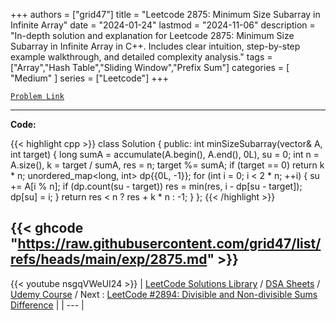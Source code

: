 
+++
authors = ["grid47"]
title = "Leetcode 2875: Minimum Size Subarray in Infinite Array"
date = "2024-01-24"
lastmod = "2024-11-06"
description = "In-depth solution and explanation for Leetcode 2875: Minimum Size Subarray in Infinite Array in C++. Includes clear intuition, step-by-step example walkthrough, and detailed complexity analysis."
tags = ["Array","Hash Table","Sliding Window","Prefix Sum"]
categories = [
    "Medium"
]
series = ["Leetcode"]
+++



[`Problem Link`](https://leetcode.com/problems/minimum-size-subarray-in-infinite-array/description/)

---
**Code:**

{{< highlight cpp >}}
class Solution {
public:
    int minSizeSubarray(vector<int>& A, int target) {
        long sumA = accumulate(A.begin(), A.end(), 0L), su = 0;
        int n = A.size(), k = target / sumA, res = n;
        target %= sumA;
        if (target == 0)
            return k * n;
        unordered_map<long, int> dp{{0L, -1}};
        for (int i = 0; i < 2 * n; ++i) {
            su += A[i % n];
            if (dp.count(su - target))
                res = min(res, i - dp[su - target]);
            dp[su] = i;
        }
        return res < n ? res + k * n : -1;
    }
};
{{< /highlight >}}

{{< ghcode "https://raw.githubusercontent.com/grid47/list/refs/heads/main/exp/2875.md" >}}
---
{{< youtube nsgqVWeUI24 >}}
| [LeetCode Solutions Library](https://grid47.xyz/leetcode/) / [DSA Sheets](https://grid47.xyz/sheets/) / [Udemy Course](https://grid47.xyz/courses/) / Next : [LeetCode #2894: Divisible and Non-divisible Sums Difference](https://grid47.xyz/posts/leetcode-2894-divisible-and-non-divisible-sums-difference-solution/) |
| --- |
